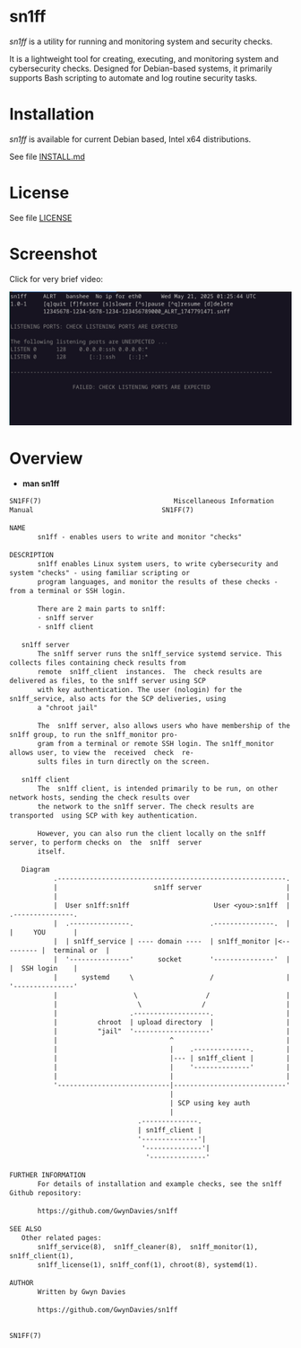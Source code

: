 # sn1ff

*sn1ff* is a utility for running and monitoring system and security checks.

 It is a lightweight tool for creating, executing, and monitoring system and cybersecurity checks. Designed for Debian-based systems, it primarily supports Bash scripting to automate and log routine security tasks.


# Installation

*sn1ff* is available for current Debian based, Intel x64 distributions.

See file [INSTALL.md](./INSTALL.md)


# License

See file [LICENSE](./LICENSE)


# Screenshot

Click for very brief video:

[![Video clip](./sn1ff.png)](./sn1ff.webm)


# Overview

* **man sn1ff**

```
SN1FF(7)                                 Miscellaneous Information Manual                                SN1FF(7)

NAME
       sn1ff - enables users to write and monitor "checks"

DESCRIPTION
       sn1ff enables Linux system users, to write cybersecurity and system "checks" - using familiar scripting or
       program languages, and monitor the results of these checks - from a terminal or SSH login.

       There are 2 main parts to sn1ff:
       - sn1ff server
       - sn1ff client

   sn1ff server
       The sn1ff server runs the sn1ff_service systemd service. This collects files containing check results from
       remote  sn1ff_client  instances.  The  check results are delivered as files, to the sn1ff server using SCP
       with key authentication. The user (nologin) for the sn1ff_service, also acts for the SCP deliveries, using
       a "chroot jail"

       The  sn1ff server, also allows users who have membership of the sn1ff group, to run the sn1ff_monitor pro‐
       gram from a terminal or remote SSH login. The sn1ff_monitor allows user, to view the  received  check  re‐
       sults files in turn directly on the screen.

   sn1ff client
       The  sn1ff client, is intended primarily to be run, on other network hosts, sending the check results over
       the network to the sn1ff server. The check results are transported  using SCP with key authentication.

       However, you can also run the client locally on the sn1ff server, to perform checks on  the  sn1ff  server
       itself.

   Diagram
           .---------------------------------------------------------.
           |                        sn1ff server                     |
           |                                                         |
           |  User sn1ff:sn1ff                     User <you>:sn1ff  |        .---------------.
           |  .---------------.                   .---------------.  |        |     YOU       |
           |  | sn1ff_service | ---- domain ----  | sn1ff_monitor |<--------- |  terminal or  |
           |  '---------------'      socket       '---------------'  |        |  SSH login    |
           |      systemd     \                   /                  |        '---------------'
           |                   \                 /                   |
           |                    \               /                    |
           |                  .-------------------.                  |
           |          chroot  | upload directory  |                  |
           |          "jail"  '-------------------'                  |
           |                            ^                            |
           |                            |    .--------------.        |
           |                            |--- | sn1ff_client |        |
           |                            |    '--------------'        |
           |                            |                            |
           '----------------------------|----------------------------'
                                        |
                                        | SCP using key auth
                                        |
                                .--------------.
                                | sn1ff_client |
                                '--------------'|
                                 '--------------'|
                                  '--------------'

FURTHER INFORMATION
       For details of installation and example checks, see the sn1ff Github repository:

       https://github.com/GwynDavies/sn1ff

SEE ALSO
   Other related pages:
       sn1ff_service(8),  sn1ff_cleaner(8),  sn1ff_monitor(1),  sn1ff_client(1), 
       sn1ff_license(1), sn1ff_conf(1), chroot(8), systemd(1).

AUTHOR
       Written by Gwyn Davies

       https://github.com/GwynDavies/sn1ff
```
                                                                                                         SN1FF(7)
